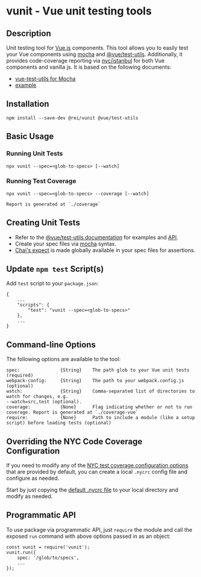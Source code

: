 # vunit - Vue unit testing tools

## Description

Unit testing tool for [Vue.js](https://vuejs.org/) components. This tool allows you to easily test your Vue components using [mocha](https://mochajs.org) and [@vue/test-utils](https://vue-test-utils.vuejs.org/). Additionally, it provides code-coverage reporting via [nyc/istanbul](https://istanbul.js.org/) for both Vue components and vanilla js. It is based on the following documents:
 * [vue-test-utils
for Mocha](https://vue-test-utils.vuejs.org/guides/testing-single-file-components-with-mocha-webpack.html)
 * [example](https://github.com/vuejs/vue-test-utils-mocha-webpack-example)

## Installation

    npm install --save-dev @rei/vunit @vue/test-utils

## Basic Usage

### Running Unit Tests

    npx vunit --spec=<glob-to-specs> [--watch]

### Running Test Coverage

    npx vunit --spec=<glob-to-specs> --coverage [--watch]

    Report is generated at `./coverage`

## Creating Unit Tests

* Refer to the [@vue/test-utils documentation](https://vue-test-utils.vuejs.org/) for examples and [API](https://vue-test-utils.vuejs.org/api/).
* Create your spec files via [mocha](https://mochajs.org) syntax.
* [Chai's expect](https://www.chaijs.com/api/bdd/) is made globally available in your spec files for assertions.

## Update `npm test` Script(s)

Add `test` script to your `package.json`:

    {
        ...
        "scripts": {
            "test": "vunit --spec=<glob-to-specs>"
        },
        ...
    }

## Command-line Options

The following options are available to the tool:

    spec:               {String}    The path glob to your Vue unit tests (required)
    webpack-config:     {String}    The path to your webpack.config.js (optional)
    watch:              {String}    Comma-separated list of directories to watch for changes, e.g.
    --watch=src,test (optional).
    coverage:           {None}      Flag indicating whether or not to run coverage. Report is generated at `./coverage-vue`
    require:            {None}      Path to include a module (like a setup script) before loading tests (optional)

## Overriding the NYC Code Coverage Configuration

If you need to modify any of the [NYC test coverage configuration options](https://github.com/istanbuljs/nyc#common-configuration-options)
that are provided by default, you can create a local `.nycrc` config file and configure as needed. 

Start by just copying the [default .nycrc file](./.nycrc) to your local directory and modify as needed.

## Programmatic API

To use package via programmatic API, just `require` the module and call the exposed `run` command
 with above options passed in as an object:

    const vunit = require('vunit');
    vunit.run({
        spec: '/glob/to/specs',
        ...
    });
